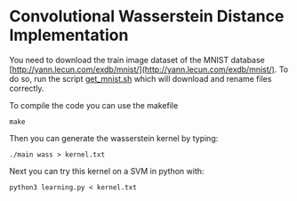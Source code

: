 # Convolutional Wasserstein Distance Implementation

You need to download the train image dataset of the MNIST database [http://yann.lecun.com/exdb/mnist/](http://yann.lecun.com/exdb/mnist/). To do so, run the script [get_mnist.sh](get_mnist.sh) which will download and rename files correctly.

To compile the code you can use the makefile
```
make
```
Then you can generate the wasserstein kernel by typing:
```
./main wass > kernel.txt
```
Next you can try this kernel on a SVM in python with:
```
python3 learning.py < kernel.txt
```

